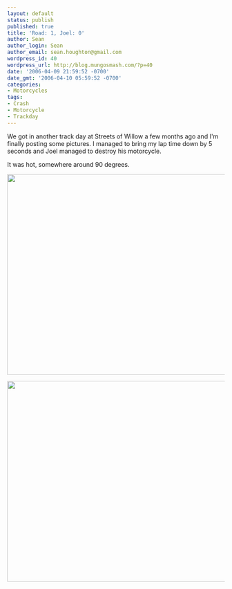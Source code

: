 ```yaml
---
layout: default
status: publish
published: true
title: 'Road: 1, Joel: 0'
author: Sean
author_login: Sean
author_email: sean.houghton@gmail.com
wordpress_id: 40
wordpress_url: http://blog.mungosmash.com/?p=40
date: '2006-04-09 21:59:52 -0700'
date_gmt: '2006-04-10 05:59:52 -0700'
categories:
- Motorcycles
tags:
- Crash
- Motorcycle
- Trackday
---
```

<p>We got in another track day at Streets of Willow a few months ago and I'm finally posting some pictures.  I managed to bring my lap time down by 5 seconds and Joel managed to destroy his motorcycle.</p>
<p>It was hot, somewhere around 90 degrees.</p>
<p><a href="{{site.url_root}}/assets/data/wp/wp/2006/04/CRW_4078.jpeg"><img src="{{site.url_root}}/assets/data/wp/wp/2006/04/CRW_4078.jpeg" alt="" title="Joel&#039;s bike is one sorry sight at this point." width="700" height="464" class="aligncenter size-full wp-image-785" /></a></p>
<p><a href="{{site.url_root}}/assets/data/wp/wp/2006/04/CRW_4067.jpeg"><img src="{{site.url_root}}/assets/data/wp/wp/2006/04/CRW_4067.jpeg" alt="" title="How do you taco the rim in two places?" width="700" height="464" class="aligncenter size-full wp-image-786" /></a></p>
